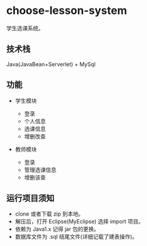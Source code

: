 # choose-lesson-system

学生选课系统。

## 技术栈

Java(JavaBean+Serverlet) + MySql

## 功能

- 学生模块

  - 登录
  - 个人信息
  - 选课信息
  - 增删改查
  
- 教师模块

  - 登录
  - 管理选课信息
  - 增删该查

## 运行项目须知

- clone 或者下载 zip 到本地。
- 解压后，打开 Eclipse(MyEclipse) 选择 import 项目。
- 依赖为 Java1.x 记得 jar 包的更换。
- 数据库文件为 .sql 结尾文件(详细记载了建表操作)。
